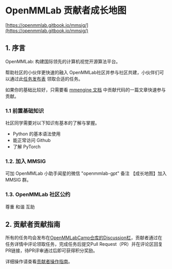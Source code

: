 # OpenMMLab 贡献者成长地图

[https://openmmlab.gitbook.io/mmsig/](https://openmmlab.gitbook.io/mmsig/)

## 1. 序言

OpenMMLab: 构建国际领先的计算机视觉开源算法平台。

帮助社区的小伙伴更快速的融入 OpenMMLab社区并参与社区共建，小伙伴们可以通过此[任务发布表](https://aicarrier.feishu.cn/sheets/shtcnE5FlKLcg4vMjMMoq4kFL1f) 领取合适的任务。

如果你的基础比较好，只需要看 [mmengine 文档](https://mmengine.readthedocs.io/zh\_CN/latest/notes/contributing.html) 中贡献代码的一篇文章快速参与贡献。

### 1.1 前置基础知识

社区同学需要对以下知识有基本的了解与掌握。

* Python 的基本语法使用
* 能正常访问 Github
* 了解 PyTorch

### 1.2. 加入 MMSIG

可加 OpenMMLab 小助手闻星的微信 "openmmlab-gpt" 备注 【成长地图】加入 MMSIG 群。

### 1.3. OpenMMLab 社区公约

尊重 和谐 互助

## 2. 贡献者贡献指南

所有的任务均会发布在[OpenMMLabCamp仓库的Discussion栏](https://github.com/open-mmlab/OpenMMLabCamp/discussions)，贡献者通过在任务详情中评论领取任务，完成任务后提交Pull Request（PR）并在评论区回复PR链接，待PR评审通过后即可获得积分奖励。

详细操作请查看[贡献者操作指南](activity/taskdoc.md)。
